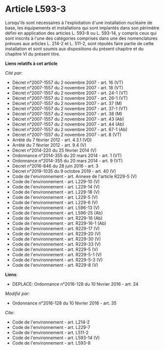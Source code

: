 # Article L593-3

Lorsqu'ils sont nécessaires à l'exploitation d'une installation nucléaire de base, les équipements et installations qui sont
implantés dans son périmètre défini en application des articles L. 593-8 ou L. 593-14, y compris ceux qui sont inscrits à
l'une des catégories comprises dans une des nomenclatures prévues aux articles L. 214-2 et L. 511-2, sont réputés faire
partie de cette installation et sont soumis aux dispositions du présent chapitre et du chapitre VI du présent titre.

**Liens relatifs à cet article**

_Cité par_:

  - Décret n°2007-1557 du 2 novembre 2007 - art. 16 (VT)
  - Décret n°2007-1557 du 2 novembre 2007 - art. 18 (VT)
  - Décret n°2007-1557 du 2 novembre 2007 - art. 24-1 (VT)
  - Décret n°2007-1557 du 2 novembre 2007 - art. 26-1 (VT)
  - Décret n°2007-1557 du 2 novembre 2007 - art. 37 (M)
  - Décret n°2007-1557 du 2 novembre 2007 - art. 37-1 (VT)
  - Décret n°2007-1557 du 2 novembre 2007 - art. 38 (M)
  - Décret n°2007-1557 du 2 novembre 2007 - art. 43 (Ab)
  - Décret n°2007-1557 du 2 novembre 2007 - art. 44 (Ab)
  - Décret n°2007-1557 du 2 novembre 2007 - art. 67-1 (Ab)
  - Décret n°2007-1557 du 2 novembre 2007 - art. 8 (VT)
  - Arrêté du 7 février 2012 - art. 4.3.1 (VD)
  - Arrêté du 7 février 2012 - art. 9.4 (V)
  - Décret n°2014-220 du 25 février 2014 (V)
  - Ordonnance n°2014-355 du 20 mars 2014 - art. 1 (VT)
  - Ordonnance n°2014-355 du 20 mars 2014 - art. 9 (VT)
  - Décret n°2016-846 du 28 juin 2016 - art. 3
  - Décret n°2019-1035 du 9 octobre 2019 - art. 40 (V)
  - Code de l'environnement - art. Annexe de l'article R229-5 (V)
  - Code de l'environnement - art. L229-10 (V)
  - Code de l'environnement - art. L229-14 (V)
  - Code de l'environnement - art. L229-18 (V)
  - Code de l'environnement - art. L229-5 (V)
  - Code de l'environnement - art. L229-6 (V)
  - Code de l'environnement - art. L596-13 (V)
  - Code de l'environnement - art. L596-25 (Ab)
  - Code de l'environnement - art. R229-16 (Ab)
  - Code de l'environnement - art. R229-16-1 (Ab)
  - Code de l'environnement - art. R229-17 (V)
  - Code de l'environnement - art. R229-20 (V)
  - Code de l'environnement - art. R229-30 (V)
  - Code de l'environnement - art. R229-33 (V)
  - Code de l'environnement - art. R229-5 (V)
  - Code de l'environnement - art. R229-5-1 (V)
  - Code de l'environnement - art. R229-5-3 (V)
  - Code de l'environnement - art. R229-8 (V)

**Liens**:

  - DEPLACE: Ordonnance n°2016-128 du 10 février 2016 - art. 24

_Modifié par_:

  - Ordonnance n°2016-128 du 10 février 2016 - art. 35

_Cite_:

  - Code de l'environnement - art. L214-2
  - Code de l'environnement - art. L229-7
  - Code de l'environnement - art. L511-2
  - Code de l'environnement - art. L593-14 (V)
  - Code de l'environnement - art. L593-8
